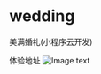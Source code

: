 # wedding
美满婚礼(小程序云开发)

体验地址
![Image text](https://7869-xinxinjingjing-tg632-1301129061.tcb.qcloud.la/%E9%A2%84%E8%A7%88/gh_d0aa57ab96d7_344.jpg?sign=3fe4fd5d02a80350ba0e374fe52d23c8&t=1588951875)
